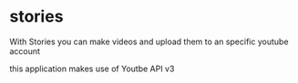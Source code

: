 # stories

With Stories you can make videos and upload them to an specific youtube account

this application makes use of Youtbe API v3
